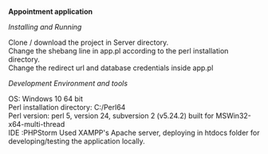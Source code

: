 **Appointment application**



_Installing and Running_

Clone / download the project in Server directory. <br>
Change the shebang line in app.pl according to the perl installation directory.<br>
Change the redirect url and database credentials inside app.pl

_Development Environment and tools_ 

OS: Windows 10 64 bit <br>
Perl installation directory: C:/Perl64 <br>
Perl version: perl 5, version 24, subversion 2 (v5.24.2) built for MSWin32-x64-multi-thread <br>
IDE :PHPStorm
Used XAMPP's Apache server, deploying in htdocs folder for developing/testing the application locally. 

 
